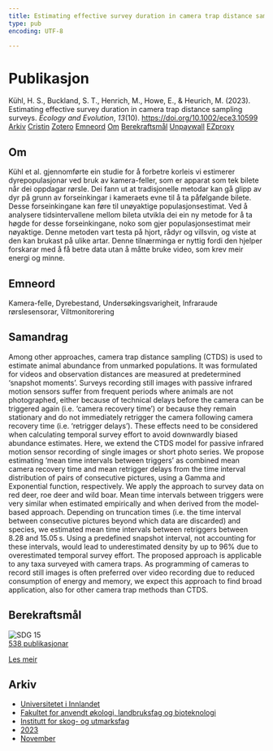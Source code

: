 ```yaml
---
title: Estimating effective survey duration in camera trap distance sampling surveys
type: pub
encoding: UTF-8

---
```

<h1>Publikasjon</h1>
<article id="csl-bib-container-K4GTKB6X" class="csl-bib-container">
  <div class="csl-bib-body"> <div class="csl-entry">Kühl, H. S., Buckland, S. T., Henrich, M., Howe, E., &#38; Heurich, M. (2023). Estimating effective survey duration in camera trap distance sampling surveys. <i>Ecology and Evolution</i>, <i>13</i>(10). <a href="https://doi.org/10.1002/ece3.10599">https://doi.org/10.1002/ece3.10599</a></div> </div>
  <div class="csl-bib-buttons">
    <a href="#taxonomy-article-K4GTKB6X" alt="archive" class="csl-bib-button">Arkiv</a>
    <a href="https://app.cristin.no/results/show.jsf?id=2192664" alt="Cristin" class="csl-bib-button">Cristin</a>
    <a href="http://zotero.org/groups/5881554/items/K4GTKB6X" alt="Zotero" class="csl-bib-button">Zotero</a>
    <a href="#keywords-article-K4GTKB6X" alt="keywords" class="csl-bib-button">Emneord</a>
    <a href="#about-article-K4GTKB6X" alt="about_pub" class="csl-bib-button">Om</a>
    <a href="#sdg-article-K4GTKB6X" alt="sdg" class="csl-bib-button">Berekraftsmål</a>
    <a href="https://onlinelibrary.wiley.com/doi/pdfdirect/10.1002/ece3.10599" alt="Unpaywall" class="csl-bib-button">Unpaywall</a>
    <a href="https://onlinelibrary.wiley.com/doi/pdfdirect/10.1002/ece3.10599" alt="EZproxy" class="csl-bib-button">EZproxy</a>
  </div>
  <div id="csl-bib-meta-container-K4GTKB6X"></div>
</article>
<div id="csl-bib-meta-K4GTKB6X" class="csl-bib-meta">
  <article id="about-article-K4GTKB6X" class="about_pub-article">
    <h1>Om</h1>
    Kühl et al. gjennomførte ein studie for å forbetre korleis vi estimerer dyrepopulasjonar ved bruk av kamera-feller, som er apparat som tek bilete når dei oppdagar rørsle. Dei fann ut at tradisjonelle metodar kan gå glipp av dyr på grunn av forseinkingar i kameraets evne til å ta påfølgande bilete. Desse forseinkingane kan føre til unøyaktige populasjonsestimat. Ved å analysere tidsintervallene mellom bileta utvikla dei ein ny metode for å ta høgde for desse forseinkingane, noko som gjer populasjonsestimat meir nøyaktige. Denne metoden vart testa på hjort, rådyr og villsvin, og viste at den kan brukast på ulike artar. Denne tilnærminga er nyttig fordi den hjelper forskarar med å få betre data utan å måtte bruke video, som krev meir energi og minne.
  </article>
  <article id="keywords-article-K4GTKB6X" class="keywords-article">
    <h1>Emneord</h1>
    Kamera-felle, Dyrebestand, Undersøkingsvarigheit, Infraraude rørslesensorar, Viltmonitorering
  </article>
  <article id="abstract-article-K4GTKB6X" class="abstract-article">
    <h1>Samandrag</h1>
    Among other approaches, camera trap distance sampling (CTDS) is used to estimate animal abundance from unmarked populations. It was formulated for videos and observation distances are measured at predetermined ‘snapshot moments’. Surveys recording still images with passive infrared motion sensors suffer from frequent periods where animals are not photographed, either because of technical delays before the camera can be triggered again (i.e. ‘camera recovery time’) or because they remain stationary and do not immediately retrigger the camera following camera recovery time (i.e. ‘retrigger delays’). These effects need to be considered when calculating temporal survey effort to avoid downwardly biased abundance estimates. Here, we extend the CTDS model for passive infrared motion sensor recording of single images or short photo series. We propose estimating ‘mean time intervals between triggers’ as combined mean camera recovery time and mean retrigger delays from the time interval distribution of pairs of consecutive pictures, using a Gamma and Exponential function, respectively. We apply the approach to survey data on red deer, roe deer and wild boar. Mean time intervals between triggers were very similar when estimated empirically and when derived from the model‐based approach. Depending on truncation times (i.e. the time interval between consecutive pictures beyond which data are discarded) and species, we estimated mean time intervals between retriggers between 8.28 and 15.05 s. Using a predefined snapshot interval, not accounting for these intervals, would lead to underestimated density by up to 96% due to overestimated temporal survey effort. The proposed approach is applicable to any taxa surveyed with camera traps. As programming of cameras to record still images is often preferred over video recording due to reduced consumption of energy and memory, we expect this approach to find broad application, also for other camera trap methods than CTDS.
  </article>
  <article id="sdg-article-K4GTKB6X" class="sdg-article">
    <h1>Berekraftsmål</h1>
    <div class="sdg-container"><div id="sdg15" class="sdg">
        <img src="{{< params subfolder >}}images/sdg/sdg15_nn.png" class="image" alt="SDG 15">
        <div class="sdg-overlay">
          <a href="{{< params subfolder >}}nn/archive/?sdg=15#archive" class="sdg-publication-count"><span>538</span> publikasjonar</a>
          <p><a href="https://fn.no/om-fn/fns-baerekraftsmaal/livet-paa-land?lang=nno-NO" class="sdg-read-more">Les meir</a></p>
        </div>
      </div></div>
  </article>
  <article id="taxonomy-article-K4GTKB6X" class="taxonomy-article">
    <h1>Arkiv</h1>
    <ul>
      <li><a href="{{< params subfolder >}}nn/archive/?key=3DCRN523">Universitetet i Innlandet</a></li>
      <li><a href="{{< params subfolder >}}nn/archive/?key=T77LXH6D">Fakultet for anvendt økologi, landbruksfag og bioteknologi</a></li>
      <li><a href="{{< params subfolder >}}nn/archive/?key=7TRARPE3">Institutt for skog- og utmarksfag</a></li>
      <li><a href="{{< params subfolder >}}nn/archive/?key=WXLLSUEU">2023</a></li>
      <li><a href="{{< params subfolder >}}nn/archive/?key=BJN2DJT2">November</a></li>
    </ul>
  </article>
</div>
